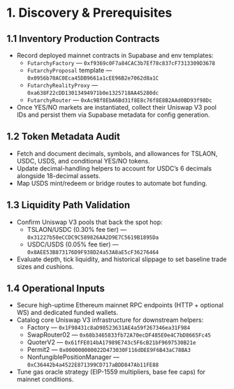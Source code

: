 # 1. Discovery & Prerequisites

## 1.1 Inventory Production Contracts
- Record deployed mainnet contracts in Supabase and env templates:
  - `FutarchyFactory` — `0xf9369c0F7a84CAC3b7Ef78c837cF7313309D3678`
  - `FutarchyProposal` template — `0x0956b70AC0Eca45DB9661a1cEE96B2e7062d8a1C`
  - `FutarchyRealityProxy` — `0xa638F22cDD13013494971b0e1325718AA45280dc`
  - `FutarchyRouter` — `0xAc9Bf8EbA6Bd31f8E8c76f8E8B2AAd0BD93f98Dc`
- Once YES/NO markets are instantiated, collect their Uniswap V3 pool IDs and persist them via Supabase metadata for config generation.

## 1.2 Token Metadata Audit
- Fetch and document decimals, symbols, and allowances for TSLAON, USDC, USDS, and conditional YES/NO tokens.
- Update decimal-handling helpers to account for USDC’s 6 decimals alongside 18-decimal assets.
- Map USDS mint/redeem or bridge routes to automate bot funding.

## 1.3 Liquidity Path Validation
- Confirm Uniswap V3 pools that back the spot hop:
  - TSLAON/USDC (0.30% fee tier) — `0x31227b50eCCDC9C589826AA2D9E7C5619B1895Da`
  - USDC/USDS (0.05% fee tier) — `0x8AEE53B873176D9F938D24a53A8aE5cF36276464`
- Evaluate depth, tick liquidity, and historical slippage to set baseline trade sizes and cushions.

## 1.4 Operational Inputs
- Secure high-uptime Ethereum mainnet RPC endpoints (HTTP + optional WS) and dedicated funded wallets.
- Catalog core Uniswap V3 infrastructure for downstream helpers:
  - Factory — `0x1F98431c8aD98523631AE4a59f267346ea31F984`
  - SwapRouter02 — `0x68b3465833fb72A70ecDF485E0e4C7bD8665Fc45`
  - QuoterV2 — `0x61fFE014bA17989E743c5F6cB21bF9697530B21e`
  - Permit2 — `0x000000000022D473030F116dDEE9F6B43aC78BA3`
  - NonfungiblePositionManager — `0xC36442b4a4522E871399CD717aBDD847Ab11FE88`
- Tune gas oracle strategy (EIP-1559 multipliers, base fee caps) for mainnet conditions.
